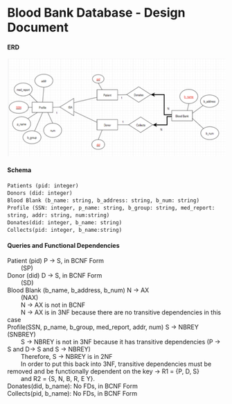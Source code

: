 # Blood Bank Database - Design Document
#### ERD
<img src= "Database ERD.png">

#### Schema
`Patients (pid: integer)`<br />
`Donors (did: integer)`<br />
`Blood Blank (b_name: string, b_address: string, b_num: string)`<br />
`Profile (SSN: integer, p_name: string, b_group: string, med_report: string, addr: string, num:string)`<br />
`Donates(did: integer, b_name: string)`<br />
`Collects(pid: integer, b_name:string)`

#### Queries and Functional Dependencies
Patient (pid) P → S, in BCNF Form <br />
&nbsp;&nbsp;&nbsp;&nbsp;&nbsp;&nbsp;&nbsp;&nbsp;(SP)<br />
Donor (did) D → S, in BCNF Form <br />
&nbsp;&nbsp;&nbsp;&nbsp;&nbsp;&nbsp;&nbsp;&nbsp;(SD)<br />
Blood Blank (b_name, b_address, b_num) N → AX <br />
&nbsp;&nbsp;&nbsp;&nbsp;&nbsp;&nbsp;&nbsp;&nbsp;(NAX)<br />
&nbsp;&nbsp;&nbsp;&nbsp;&nbsp;&nbsp;&nbsp;&nbsp;N → AX is not in BCNF     
&nbsp;&nbsp;&nbsp;&nbsp;&nbsp;&nbsp;&nbsp;&nbsp;N → AX is in 3NF because there are no transitive dependencies in this case <br />
Profile(SSN, p_name, b_group, med_report, addr, num) S → NBREY (SNBREY)<br />
&nbsp;&nbsp;&nbsp;&nbsp;&nbsp;&nbsp;&nbsp;&nbsp;S → NBREY is not in 3NF because it has transitive dependencies (P → S and D→ S and S → NBREY)<br />
&nbsp;&nbsp;&nbsp;&nbsp;&nbsp;&nbsp;&nbsp;&nbsp;Therefore, S → NBREY is in 2NF<br />
&nbsp;&nbsp;&nbsp;&nbsp;&nbsp;&nbsp;&nbsp;&nbsp;In order to put this back into 3NF, transitive dependencies must be removed and be functionally dependent on the key → R1 = {P, D, S} <br />
&nbsp;&nbsp;&nbsp;&nbsp;&nbsp;&nbsp;&nbsp;&nbsp;and R2 = {S, N, B, R, E Y}.<br />
Donates(did, b_name): No FDs, in BCNF Form <br />
Collects(pid, b_name): No FDs, in BCNF Form
